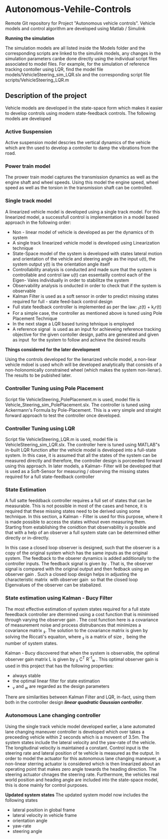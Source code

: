 # Autonomous-Vehile-Controls
Remote Git repository for Project "Autonomous vehicle controls". 
Vehicle models and control algorithm are developed using Matlab / Simulink

**Running the simulation**
<p>
  The simulation models are all listed inside the Models folder and the corresponding scripts are linked to the simulink models, any changes in the simulation parameters canbe done directly using the individual script files associated to model files. For example, for the simulation of reference tracking contoller using LQR, find the model file models/VehicleSteering_sim_LQR.slx and the corresponding script file scripts/VehicleSteering_LQR.m
</p>

## Description of the project

Vehicle models are developed in the state-space form which makes it easier to develop controls using modern state-feedback controls. The following models are developed 

### Active Suspension

Active suspension model descries the vertical dynamics of the vehicle which are thn used to develop a controller to damp the vibrations from the road.

### Power train model

The prower train model captures the transmission dynamics as well as the engine shaft and wheel speeds. Using this model the engine speed, wheel speed as well as the torsion in the transmission shaft can be controlled.

### Single track model

A linearized vehicle model is developed using a single track model. For this linearized model, a successfull control is implementation in a model based approach in the following order:


  - Non - linear model of vehicle is developed as per the dynamics of th system
  - A single track linearized vehicle model is developed using Linearization technique
  - State-Space model of the system is developed with states lateral motion and orientation of the vehicle and steering angle as the input u(t), the system output y(t) is the orientation angle itself
  - Controllability analysis is conducted and made sure that the system is controllable and control law u(t) can essentailly control each of the Eigen- Vales individually in order to stabilitze the system
  - Observability analysis is onducted in order to check that if the system is observable
  - Kalman Filter is used as a soft sensor in order to predict missing states required for full - state feed-back control design
  - Full state feedback controller is implemented as per the law:  <MATH>u(t) = -Kx(t) - K<sub>I</sub>z(t) + k<sub>r</sub>r(t)</MATH>
  - For a simple case, the controller as mentioned above is tuned using Pole Placement Technique
  - In the next stage a LQR based tuning tehnique is employed
  - A reference signal <MATH>r(t)</MATH> is used as an input for achieveing reference tracking objective for the given contoller design, paths are generated and given as input <MATH>r(t)</MATH> for the system to follow and achieve the desired results

<b>Things considered for the later development</b>
<p>
  Using the controls developed for the lienarized vehcile model, a non-liear vehicle mdoel is used whcih will be developed analytically that consists of a non-holonomically constrained wheel (which makes the system non-lienar). The results to be pubished later.
</p>

<h3>Controller Tuning using Pole Placement</h3>

Script file VehicleSteering_PolePlacement.m is used, model file is Vehicle_Steering_sim_PolePlacement.slx. The controller is tuned using Ackermann's Formula by Pole-Placement. This is a very simple and straight forward approach to test the controller once developed.

<h3>Controller Tuning using LQR</h3>

Script file VehicleSteering_LQR.m is used, model file is VehicleSteering_sim_LQR.slx. The controller here is tuned using MATLAB"s in-built LQR function after the vehicle model is developed into a full-state system. In this case, it is assumed that all the states of the system can be measured directly and therefore, the controller design is porceeded forward using this approach. In later models, a Kalman- Filter will be developed that is used as a Soft-Sensor for measuring / observing the missing states required for a full state-feedback controller

<h3>State Estimation</h3>
<p>
  A full satte feeddback controller requires a full set of states that can be measurable. This is not possible in most of the cases and hence, it is required that these missing states need to be derived using some technique. In this section, a Kalman - Filter is used for this purpose, where it is made possible to access the states without even measuring them. Starting from establishing the conidtion that observability is possible and that with a help of an observer a full system state can be determined either directly or in-directly.
</p>

<p>
  In this case a closed loop observer is designed, such that the observer is a copy of the original system which has the same inputs as the original system. The feedback to the obserer dynamics is added additionally to the controller inputs. The feedback signal is given by <MATH>L(y - y&#770)</MATH>. That is, the observer signal is compared with the original output and then fedback using an observer gain <MATH>L</MATH>. Such a closed loop design helps in adjusting the characteristic matrix <MATH>(A - LC)</MATH> with observer gain <MATH>L</MATH> so that the closed loop Eigenvalues of the observer can be stabalized.
</p>

<h3>State estimation using Kalman - Bucy Filter</h3>

<p>
  The most effective estimation of system states required for a full state feeedback controller are dtermined using a cost function that is minimised through varying the observer gain <MATH>L</MATH>. The cost function here is a covariance of measurement noise and process distrubances that minimizes a covariance matrix <MATH>P<sub>x&#771;</sub></MATH>. The solution to the covariance matrix is given by solving the Riccati's equaiton, where <MATH>P<sub>x&#771;</sub></MATH> is a matrix of size <MATH>(n x n)</sub></MATH>, <MATH>n</sub></MATH> being the number of system states. 
</p>

<p>
  Kalman - Bucy discovered that when the system is observable, the optimal observer gain matrix L is given by <MATH>L = P<sub>x&#771;</sub> C<sup>T</sup> R<sup>-1</sup><sub>w</sub> </MATH>. This optimal observer gain is used in this project that has the following properties:
  <ul>
    <li>always stable</li>
    <li>the optimal linear filter for state estimation</li>
    <li><MATH>R<sub>v</sub></MATH> and <MATH>R<sub>w</sub></MATH> are regarded as the design parameters</li>
</ul>
There are similarities between Kalman Filter and LQR, in-fact, using them both in the controller design <b><i>linear quadratic Gaussian controller</i></b>.
</p>

<h3>Autonomous Lane changing controller</h3>
<p>
  Using the single track vehicle model developed earlier, a lane automated lane changing maneuver controller is developed which over takes a preceeding vehicle within 2 seconds which is a moveent of 3.5m. The system states include the lateral velocity and the yaw-rate of the vehicle. The longitudinal velocity is maintained a constant. Control input is the steering rate and lateral position of te vehicle is measured as the output. In order to model the actuator for this autonomous lane changing maneuver, a non-linear sterring actuator is considered which is then linearized about an operating point that makes zero angle towards the heading direction. The steering actuator chnages the steering rate. Furthermore, the vehicles real world position and heading angle are included into the state-space model, this is done mainly for control purposes.
</p>

<b>Updated system states</b>
The updated system model now includes the following states
<ul>
  <li>lateral position in global frame</li>
  <li>lateral velocity in vehicle frame</li>
  <li>orientation angle</li>
  <li>yaw-rate</li>
  <li>steering angle</li>
</ul>
